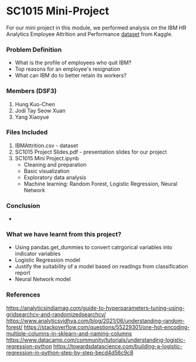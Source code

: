 # SC1015 Mini-Project
For our mini project in this module, we performed analysis on the IBM HR Analytics Employee Attrition and Performance [dataset](https://www.kaggle.com/datasets/pavansubhasht/ibm-hr-analytics-attrition-dataset) from Kaggle. 

### Problem Definition
- What is the profile of employees who quit IBM?
- Top reasons for an employee's resignation
- What can IBM do to better retain its workers?

### Members (DSF3)
1. Hung Kuo-Chen
2. Jodi Tay Seow Xuan
3. Yang Xiaoyue

### Files Included
1. IBMAttrition.csv - dataset
2. SC1015 Project Slides.pdf - presentation slides for our project
3. SC1015 Mini Project.ipynb 
    - Cleaning and preparation
    - Basic visualization
    - Exploratory data analysis
    - Machine learning: Random Forest, Logistic Regression, Neural Network  

### Conclusion
- 

### What we have learnt from this project?
- Using pandas.get_dummies to convert catrgorical variables into indicator variables
- Logistic Regression model 
- Justify the suitability of a model based on readings from classification report
- Neural Network model

### References
https://analyticsindiamag.com/guide-to-hyperparameters-tuning-using-gridsearchcv-and-randomizedsearchcv/
https://www.analyticsvidhya.com/blog/2021/06/understanding-random-forest/
https://stackoverflow.com/questions/55229301/one-hot-encoding-multiple-columns-in-sklearn-and-naming-columns
https://www.datacamp.com/community/tutorials/understanding-logistic-regression-python
https://towardsdatascience.com/building-a-logistic-regression-in-python-step-by-step-becd4d56c9c8

